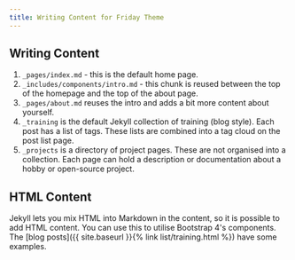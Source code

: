 ```yaml
---
title: Writing Content for Friday Theme
---
```


## Writing Content

1. `_pages/index.md` - this is the default home page.
2. `_includes/components/intro.md` - this chunk is reused between the top of the homepage and the top of the about page.
3. `_pages/about.md` reuses the intro and adds a bit more content about yourself.
4. `_training` is the default Jekyll collection of training (blog style). Each post has a list of tags. These lists are combined into a tag cloud on the post list page.
5. `_projects` is a directory of project pages. These are not organised into a collection. Each page can hold a description or documentation about a hobby or open-source project.

## HTML Content

Jekyll lets you mix HTML into Markdown in the content, so it is possible to add HTML content. You can use this to utilise Bootstrap 4's components. The [blog posts]({{ site.baseurl }}{% link list/training.html %}) have some examples.